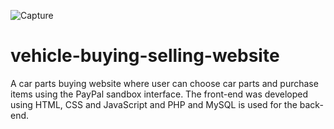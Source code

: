 ![Capture](https://user-images.githubusercontent.com/17914589/122658316-4cfa3200-d131-11eb-92ba-48d7f35f0e61.PNG)
# vehicle-buying-selling-website

A car parts buying website where user can choose car parts and purchase items using the PayPal sandbox interface. 
The front-end was developed using HTML, CSS and JavaScript and PHP and MySQL is used for the back-end.
